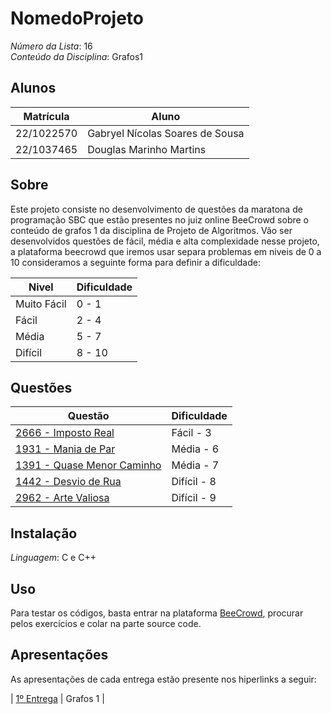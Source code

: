 # NomedoProjeto

*Número da Lista*: 16<br>
*Conteúdo da Disciplina*: Grafos1<br>

## Alunos
|Matrícula | Aluno |
| -- | -- |
| 22/1022570  |  Gabryel Nícolas Soares de Sousa |
| 22/1037465  |  Douglas Marinho Martins |

## Sobre 
Este projeto consiste no desenvolvimento de questões da maratona de programação SBC que estão presentes no juiz online BeeCrowd sobre o conteúdo de grafos 1 da disciplina de Projeto de Algoritmos. Vão ser desenvolvidos questões de fácil, média e alta complexidade nesse projeto, a plataforma beecrowd que iremos usar separa problemas em niveis de 0 a 10 consideramos a seguinte forma para definir a dificuldade:

| Nivel | Dificuldade |
| -- | -- |
| Muito Fácil | 0 - 1 |
| Fácil | 2 - 4 |
| Média | 5 - 7 |
| Difícil |  8 - 10 |

## Questões 

|Questão | Dificuldade |
| -- | -- |
| [2666 - Imposto Real](https://judge.beecrowd.com/pt/problems/view/2666) |  Fácil - 3 |
| [1931 - Mania de Par](https://judge.beecrowd.com/pt/problems/view/1931) |  Média - 6 |
| [1391 - Quase Menor Caminho](https://judge.beecrowd.com/pt/problems/view/1391) |  Média - 7 |
| [1442 - Desvio de Rua](https://judge.beecrowd.com/pt/problems/view/1442) |  Difícil - 8 |
| [2962 - Arte Valiosa](https://judge.beecrowd.com/pt/problems/view/2962) |  Difícil - 9 |

## Instalação 
*Linguagem*: C e C++<br>

## Uso 
Para testar os códigos, basta entrar na plataforma [BeeCrowd](https://judge.beecrowd.com), procurar pelos exercícios e colar na parte source code.

## Apresentações

As apresentações de cada entrega estão presente nos hiperlinks a seguir:

| [1º Entrega](https://youtu.be/TOmn6VYL30s) | Grafos 1 |

